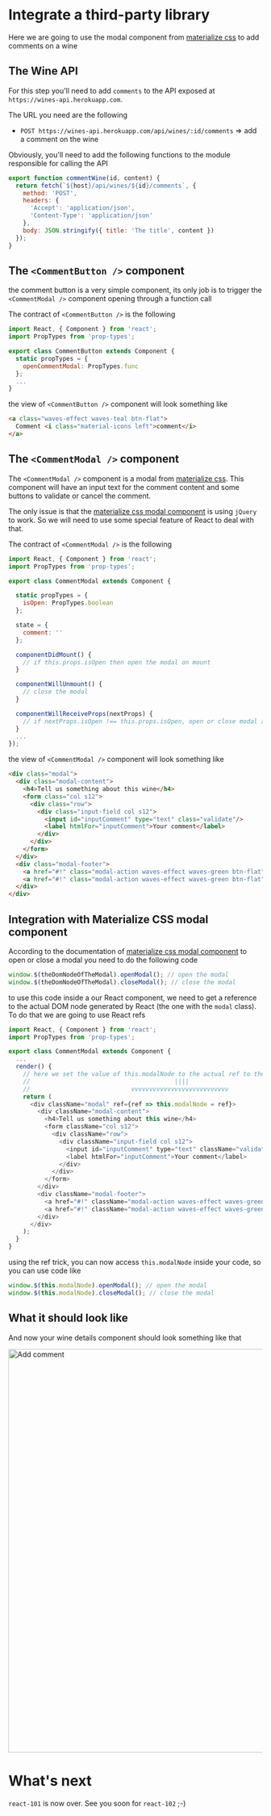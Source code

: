 # Integrate a third-party library

Here we are going to use the modal component from [materialize css](http://materializecss.com/modals.html) to add comments on a wine

## The Wine API

For this step you'll need to add `comments` to the API exposed at `https://wines-api.herokuapp.com`.

The URL you need are the following

* `POST https://wines-api.herokuapp.com/api/wines/:id/comments` => add a comment on the wine

Obviously, you'll need to add the following functions to the module responsible for calling the API

```javascript
export function commentWine(id, content) {
  return fetch(`${host}/api/wines/${id}/comments`, {
    method: 'POST',
    headers: {
      'Accept': 'application/json',
      'Content-Type': 'application/json'
    },
    body: JSON.stringify({ title: 'The title', content })
  });
}
```

## The `<CommentButton />` component

the comment button is a very simple component, its only job is to trigger the `<CommentModal />` component opening through a function call

The contract of `<CommentButton />` is the following

```javascript
import React, { Component } from 'react';
import PropTypes from 'prop-types';

export class CommentButton extends Component {
  static propTypes = {
    openCommentModal: PropTypes.func
  };
  ...
}
```

the view of `<CommentButton />` component will look something like

```html
<a class="waves-effect waves-teal btn-flat">
  Comment <i class="material-icons left">comment</i>
</a>
```

## The `<CommentModal />` component

The `<CommentModal />` component is a modal from [materialize css](http://materializecss.com/modals.html). This component will have an input text for the comment content and some buttons to validate or cancel the comment.

The only issue is that the [materialize css modal component](http://materializecss.com/modals.html) is using `jQuery` to work. So we will need to use some special feature of React to deal with that.

The contract of `<CommentModal />` is the following

```javascript
import React, { Component } from 'react';
import PropTypes from 'prop-types';

export class CommentModal extends Component {

  static propTypes = {
    isOpen: PropTypes.boolean
  };

  state = {
    comment: ''
  };

  componentDidMount() {
    // if this.props.isOpen then open the modal on mount
  }

  componentWillUnmount() {
    // close the modal
  }

  componentWillReceiveProps(nextProps) {
    // if nextProps.isOpen !== this.props.isOpen, open or close modal according to the new value
  }
  ...
});
```

the view of `<CommentModal />` component will look something like

```html
<div class="modal">
  <div class="modal-content">
    <h4>Tell us something about this wine</h4>
    <form class="col s12">
      <div class="row">
        <div class="input-field col s12">
          <input id="inputComment" type="text" class="validate"/>
          <label htmlFor="inputComment">Your comment</label>
        </div>
      </div>
    </form>
  </div>
  <div class="modal-footer">
    <a href="#!" class="modal-action waves-effect waves-green btn-flat">Submit</a>
    <a href="#!" class="modal-action waves-effect waves-green btn-flat">Cancel</a>
  </div>
</div>
```

## Integration with Materialize CSS modal component

According to the documentation of [materialize css modal component](http://materializecss.com/modals.html) to open or close a modal you need to do the following code

```javascript
window.$(theDomNodeOfTheModal).openModal(); // open the modal
window.$(theDomNodeOfTheModal).closeModal(); // close the modal
```

to use this code inside a our React component, we need to get a reference to the actual DOM node generated by React (the one with the `modal` class).
To do that we are going to use React refs

```javascript
import React, { Component } from 'react';
import PropTypes from 'prop-types';

export class CommentModal extends Component {
  ...
  render() {
    // here we set the value of this.modalNode to the actual ref to the DOM node
    //                                        ||||
    //                            vvvvvvvvvvvvvvvvvvvvvvvvvvv
    return (
      <div className="modal" ref={ref => this.modalNode = ref}>
        <div className="modal-content">
          <h4>Tell us something about this wine</h4>
          <form className="col s12">
            <div className="row">
              <div className="input-field col s12">
                <input id="inputComment" type="text" className="validate"/>
                <label htmlFor="inputComment">Your comment</label>
              </div>
            </div>
          </form>
        </div>
        <div className="modal-footer">
          <a href="#!" className="modal-action waves-effect waves-green btn-flat">Submit</a>
          <a href="#!" className="modal-action waves-effect waves-green btn-flat">Cancel</a>
        </div>
      </div>
    );
  }
}
```

using the ref trick, you can now access `this.modalNode` inside your code, so you can use code like

```javascript
window.$(this.modalNode).openModal(); // open the modal
window.$(this.modalNode).closeModal(); // close the modal
```

## What it should look like

And now your wine details component should look something like that

<img src='https://github.com/react-bootcamp/react-101/raw/master/instructions/img/addcomment.gif' width='800' alt='Add comment'>

# What's next

`react-101` is now over. See you soon for `react-102` ;-)
